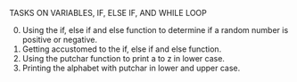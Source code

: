 TASKS ON VARIABLES, IF, ELSE IF, AND WHILE LOOP

0. Using the if, else if and else function to determine if a random number is positive or negative.
1. Getting accustomed to the if, else if and else function.
2. Using the putchar function to print a to z in lower case.
3. Printing the alphabet with putchar in lower and upper case.

